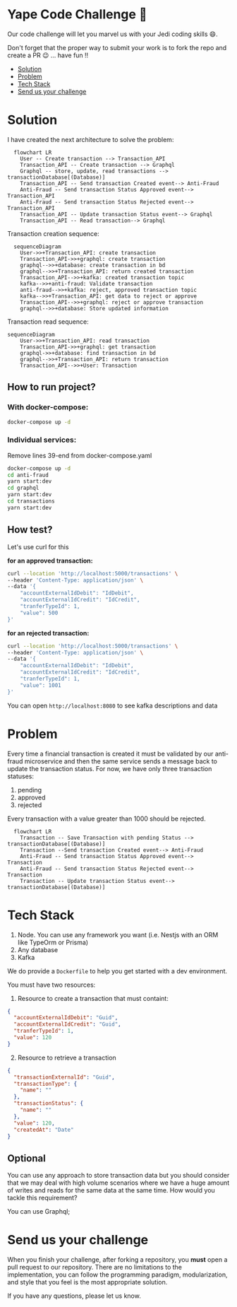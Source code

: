 # Yape Code Challenge :rocket:

Our code challenge will let you marvel us with your Jedi coding skills :smile:. 

Don't forget that the proper way to submit your work is to fork the repo and create a PR :wink: ... have fun !!

- [Solution](#solution)
- [Problem](#problem)
- [Tech Stack](#tech_stack)
- [Send us your challenge](#send_us_your_challenge)

# Solution

I have created the next architecture to solve the problem:

```mermaid
  flowchart LR
    User -- Create transaction --> Transaction_API
    Transaction_API -- Create transaction --> Graphql
    Graphql -- store, update, read transactions --> transactionDatabase[(Database)]
    Transaction_API -- Send transaction Created event--> Anti-Fraud
    Anti-Fraud -- Send transaction Status Approved event--> Transaction_API
    Anti-Fraud -- Send transaction Status Rejected event--> Transaction_API
    Transaction_API -- Update transaction Status event--> Graphql
    Transaction_API -- Read transaction--> Graphql
```

Transaction creation sequence:

```mermaid
  sequenceDiagram
    User->>+Transaction_API: create transaction
    Transaction_API->>+graphql: create transaction
    graphql-->>+database: create transaction in bd
    graphql-->>+Transaction_API: return created transaction
    Transaction_API-->>+kafka: created transaction topic
    kafka-->>+anti-fraud: Validate transaction
    anti-fraud-->>+kafka: reject, approved transaction topic
    kafka-->>+Transaction_API: get data to reject or approve
    Transaction_API-->>+graphql: reject or approve transaction
    graphql-->>+database: Store updated information
```

Transaction read sequence:

```mermaid
sequenceDiagram
    User->>+Transaction_API: read transaction
    Transaction_API->>+graphql: get transaction
    graphql->>+database: find transaction in bd
    graphql-->>+Transaction_API: return transaction
    Transaction_API-->>+User: Transaction
```

## How to run project?

### With docker-compose:

```bash
docker-compose up -d
```

### Individual services:

Remove lines 39-end from docker-compose.yaml

```bash
docker-compose up -d
cd anti-fraud
yarn start:dev
cd graphql
yarn start:dev
cd transactions
yarn start:dev
```

## How test?

Let's use curl for this

**for an approved transaction:**

```bash
curl --location 'http://localhost:5000/transactions' \
--header 'Content-Type: application/json' \
--data '{
    "accountExternalIdDebit": "IdDebit",
    "accountExternalIdCredit": "IdCredit",
    "tranferTypeId": 1,
    "value": 500
}'
```

**for an rejected transaction:**

```bash
curl --location 'http://localhost:5000/transactions' \
--header 'Content-Type: application/json' \
--data '{
    "accountExternalIdDebit": "IdDebit",
    "accountExternalIdCredit": "IdCredit",
    "tranferTypeId": 1,
    "value": 1001
}'
```

You can open `http://localhost:8080` to see kafka descriptions and data

# Problem

Every time a financial transaction is created it must be validated by our anti-fraud microservice and then the same service sends a message back to update the transaction status.
For now, we have only three transaction statuses:

<ol>
  <li>pending</li>
  <li>approved</li>
  <li>rejected</li>  
</ol>

Every transaction with a value greater than 1000 should be rejected.

```mermaid
  flowchart LR
    Transaction -- Save Transaction with pending Status --> transactionDatabase[(Database)]
    Transaction --Send transaction Created event--> Anti-Fraud
    Anti-Fraud -- Send transaction Status Approved event--> Transaction
    Anti-Fraud -- Send transaction Status Rejected event--> Transaction
    Transaction -- Update transaction Status event--> transactionDatabase[(Database)]
```

# Tech Stack

<ol>
  <li>Node. You can use any framework you want (i.e. Nestjs with an ORM like TypeOrm or Prisma) </li>
  <li>Any database</li>
  <li>Kafka</li>    
</ol>

We do provide a `Dockerfile` to help you get started with a dev environment.

You must have two resources:

1. Resource to create a transaction that must containt:

```json
{
  "accountExternalIdDebit": "Guid",
  "accountExternalIdCredit": "Guid",
  "tranferTypeId": 1,
  "value": 120
}
```

2. Resource to retrieve a transaction

```json
{
  "transactionExternalId": "Guid",
  "transactionType": {
    "name": ""
  },
  "transactionStatus": {
    "name": ""
  },
  "value": 120,
  "createdAt": "Date"
}
```

## Optional

You can use any approach to store transaction data but you should consider that we may deal with high volume scenarios where we have a huge amount of writes and reads for the same data at the same time. How would you tackle this requirement?

You can use Graphql;

# Send us your challenge

When you finish your challenge, after forking a repository, you **must** open a pull request to our repository. There are no limitations to the implementation, you can follow the programming paradigm, modularization, and style that you feel is the most appropriate solution.

If you have any questions, please let us know.

